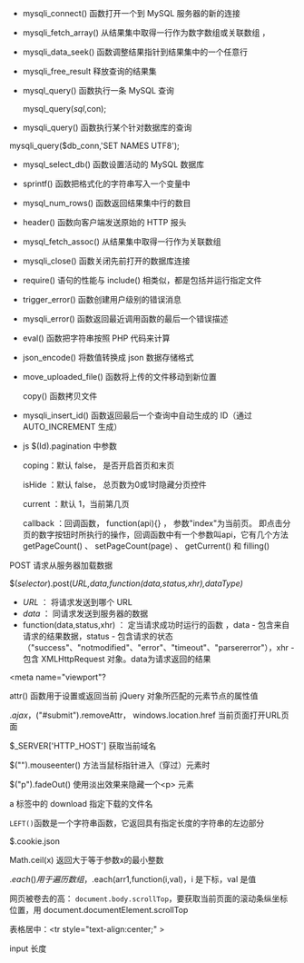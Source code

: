 -  mysqli_connect() 函数打开一个到 MySQL 服务器的新的连接 

- mysqli_fetch_array() 从结果集中取得一行作为数字数组或关联数组 ，

- mysqli_data_seek() 函数调整结果指针到结果集中的一个任意行 

- mysqli_free_result 释放查询的结果集

- mysql_query() 函数执行一条 MySQL 查询 

  mysql_query($sql,$con);

-  mysqli_query() 函数执行某个针对数据库的查询 

  mysqli_query($db_conn,'SET NAMES UTF8');

- mysql_select_db() 函数设置活动的 MySQL 数据库 

- sprintf() 函数把格式化的字符串写入一个变量中 

- mysql_num_rows() 函数返回结果集中行的数目 

- header() 函数向客户端发送原始的 HTTP 报头  

- mysql_fetch_assoc() 从结果集中取得一行作为关联数组 

-  mysqli_close() 函数关闭先前打开的数据库连接 

-  require() 语句的性能与 include() 相类似，都是包括并运行指定文件 

-  trigger_error() 函数创建用户级别的错误消息 

-  mysqli_error() 函数返回最近调用函数的最后一个错误描述 

-  eval() 函数把字符串按照 PHP 代码来计算 

- json_encode() 将数值转换成 json 数据存储格式

-  move_uploaded_file() 函数将上传的文件移动到新位置 

   copy() 函数拷贝文件  

-   mysqli_insert_id() 函数返回最后一个查询中自动生成的 ID（通过 AUTO_INCREMENT 生成）

- js $(Id).pagination 中参数

   coping：默认 false， 是否开启首页和末页 

   isHide ：默认 false， 总页数为0或1时隐藏分页控件 

   current ：默认 1，当前第几页 

   callback ：回调函数， function(api){} ， 参数"index"为当前页。 即点击分页的数字按钮时所执行的操作，回调函数中有一个参数叫api，它有几个方法  getPageCount() 、 setPageCount(page) 、 getCurrent() 和 filling()  

 POST 请求从服务器加载数据 

 $(*selector*).post(*URL,data,function(data,status,xhr),dataType)* 

-  *URL* ： 将请求发送到哪个 URL 
-  *data* ： 同请求发送到服务器的数据 
-  function(data,status,xhr) ： 定当请求成功时运行的函数 ，data - 包含来自请求的结果数据，status - 包含请求的状态（"success"、"notmodified"、"error"、"timeout"、"parsererror"），xhr - 包含 XMLHttpRequest 对象。data为请求返回的结果

<meta name="viewport"?

 attr() 函数用于设置或返回当前 jQuery 对象所匹配的元素节点的属性值 

$.ajax，$("#submit").removeAttr， windows.location.href 当前页面打开URL页面 

$_SERVER['HTTP_HOST'] 获取当前域名

 $("").mouseenter() 方法当鼠标指针进入（穿过）元素时 

$("p").fadeOut()  使用淡出效果来隐藏一个\<p> 元素 

a 标签中的 download 指定下载的文件名

 `LEFT()`函数是一个字符串函数，它返回具有指定长度的字符串的左边部分 

$.cookie.json

 Math.ceil(x) 返回大于等于参数x的最小整数 

 $.each() 用于遍历数组，$.each(arr1,function(i,val)，i 是下标，val 是值

 网页被卷去的高： `document.body.scrollTop`，要获取当前页面的滚动条纵坐标位置，用 document.documentElement.scrollTop 

表格居中：\<tr style="text-align:center;" >

input 长度